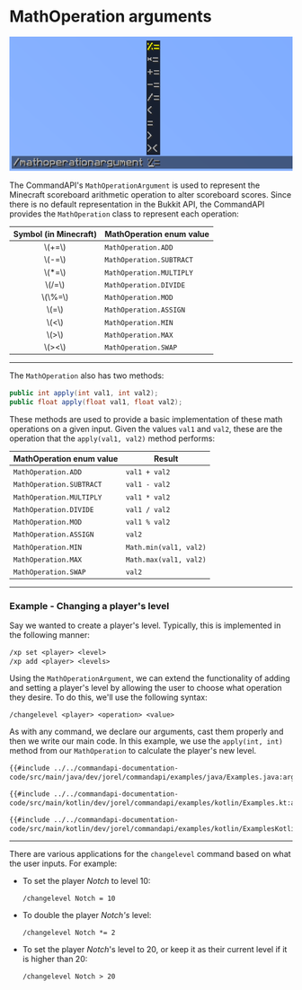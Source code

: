 # MathOperation arguments

![An image of the math operation argument, with suggestions "%=", "*=", "+=", "-=", "/=", "<", "=", ">" and "><"](./images/arguments/mathop.png)

The CommandAPI's `MathOperationArgument` is used to represent the Minecraft scoreboard arithmetic operation to alter scoreboard scores. Since there is no default representation in the Bukkit API, the CommandAPI provides the `MathOperation` class to represent each operation:

| Symbol (in Minecraft) | MathOperation enum value |
| :-------------------: | ------------------------ |
|       \\(+=\\)        | `MathOperation.ADD`      |
|       \\(-=\\)        | `MathOperation.SUBTRACT` |
|       \\(*=\\)        | `MathOperation.MULTIPLY` |
|       \\(/=\\)        | `MathOperation.DIVIDE`   |
|      \\(\\%=\\)       | `MathOperation.MOD`      |
|        \\(=\\)        | `MathOperation.ASSIGN`   |
|        \\(<\\)        | `MathOperation.MIN`      |
|        \\(>\\)        | `MathOperation.MAX`      |
|       \\\(><\\)       | `MathOperation.SWAP`     |

-----

The `MathOperation` also has two methods:

```java
public int apply(int val1, int val2);
public float apply(float val1, float val2);
```

These methods are used to provide a basic implementation of these math operations on a given input. Given the values `val1` and `val2`, these are the operation that the `apply(val1, val2)` method performs:

| MathOperation enum value | Result                 |
| ------------------------ | ---------------------- |
| `MathOperation.ADD`      | `val1 + val2`          |
| `MathOperation.SUBTRACT` | `val1 - val2`          |
| `MathOperation.MULTIPLY` | `val1 * val2`          |
| `MathOperation.DIVIDE`   | `val1 / val2`          |
| `MathOperation.MOD`      | `val1 % val2`          |
| `MathOperation.ASSIGN`   | `val2`                 |
| `MathOperation.MIN`      | `Math.min(val1, val2)` |
| `MathOperation.MAX`      | `Math.max(val1, val2)` |
| `MathOperation.SWAP`     | `val2`                 |

-----

<div class="example">

### Example - Changing a player's level

Say we wanted to create a player's level. Typically, this is implemented in the following manner:

```mccmd
/xp set <player> <level>
/xp add <player> <levels>
```

Using the `MathOperationArgument`, we can extend the functionality of adding and setting a player's level by allowing the user to choose what operation they desire. To do this, we'll use the following syntax:

```mccmd
/changelevel <player> <operation> <value>
```

As with any command, we declare our arguments, cast them properly and then we write our main code. In this example, we use the `apply(int, int)` method from our `MathOperation` to calculate the player's new level.

<div class="multi-pre">

```java,Java
{{#include ../../commandapi-documentation-code/src/main/java/dev/jorel/commandapi/examples/java/Examples.java:argumentMathOperation1}}
```

```kotlin,Kotlin
{{#include ../../commandapi-documentation-code/src/main/kotlin/dev/jorel/commandapi/examples/kotlin/Examples.kt:argumentMathOperation1}}
```

```kotlin,Kotlin_DSL
{{#include ../../commandapi-documentation-code/src/main/kotlin/dev/jorel/commandapi/examples/kotlin/ExamplesKotlinDSL.kt:mathoperationarguments}}
```

</div>

-----

There are various applications for the `changelevel` command based on what the user inputs. For example:

- To set the player _Notch_ to level 10:

  ```mccmd
  /changelevel Notch = 10
  ```

- To double the player _Notch's_ level:

  ```mccmd
  /changelevel Notch *= 2
  ```

- To set the player _Notch_'s level to 20, or keep it as their current level if it is higher than 20:

  ```mccmd
  /changelevel Notch > 20
  ```

</div>

